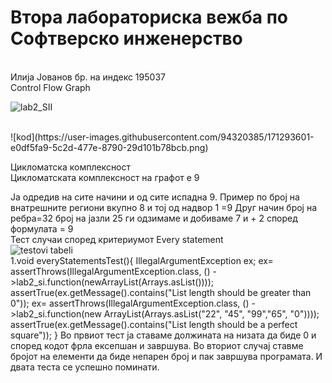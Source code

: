 # Втора лабораториска вежба по Софтверско инженерство


</br>
Илија Јованов бр. на индекс 195037
</br>
Control Flow Graph
</br>

![lab2_SII](https://user-images.githubusercontent.com/94320385/171292720-bf128e9e-1737-4a26-aba4-d437b5cd029b.png)

</br>
![kod](https://user-images.githubusercontent.com/94320385/171293601-e0df5fa9-5c2d-477e-8790-29d101b78bcb.png)

</br>

Цикломатска комплексност
</br>
Цикломатската комплексност на графот е 9

Ја одредив на сите начини и од сите испадна 9.
Пример по број на внатрешните  региони вкупно 8 и тој од надвор 1 =9
Друг начин 
број на ребра=32
број на јазли 25
ги одзимаме и добиваме 7 и + 2 според формулата = 9
</br>
Тест случаи според критериумот Every statement
</br>
![testovi tabeli](https://user-images.githubusercontent.com/94320385/171293240-81f3e0ca-e71e-4756-aa62-c3bf001407ca.png)
</br>
1.void everyStatementsTest(){
        IllegalArgumentException ex;
        ex= assertThrows(IllegalArgumentException.class, () ->lab2_si.function(newArrayList(Arrays.asList())));
        assertTrue(ex.getMessage().contains("List length should be greater than 0"));
        ex= assertThrows(IllegalArgumentException.class, () ->lab2_si.function(new ArrayList(Arrays.asList("22", "45", "99","65", "0"))));
        assertTrue(ex.getMessage().contains("List length should be a perfect square"));
}
Во првиот тест ја ставаме должината на низата да биде 0 и според кодот фрла ексепшан и завршува.
Во вториот случај ставме бројот на елементи да биде непарен број и пак завршува програмата.
И двата теста се успешно поминати.
</br>
</br>
</br>
</br>
</br>


